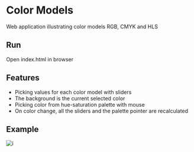 # Color Models
Web application illustrating color models RGB, CMYK and HLS

## Run
Open index.html in browser

## Features
- Picking values for each color model with sliders
- The background is the current selected color
- Picking color from hue-saturation palette with mouse
- On color change, all the sliders and the palette pointer are recalculated

## Example
![i](https://github.com/shandomruffle/color-models/assets/34777382/938c1541-c86c-48ad-80fb-90b54e7f315f)
